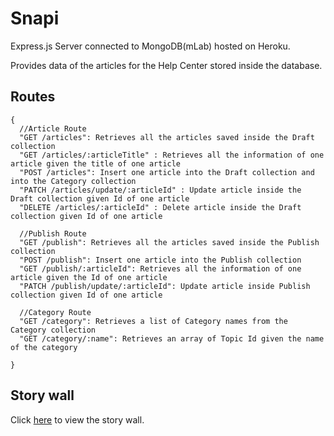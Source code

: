 # Snapi

Express.js Server connected to MongoDB(mLab) hosted on Heroku.

Provides data of the articles for the Help Center stored inside the database.

## Routes

```
{
  //Article Route
  "GET /articles": Retrieves all the articles saved inside the Draft collection
  "GET /articles/:articleTitle" : Retrieves all the information of one article given the title of one article
  "POST /articles": Insert one article into the Draft collection and into the Category collection
  "PATCH /articles/update/:articleId" : Update article inside the Draft collection given Id of one article
  "DELETE /articles/:articleId" : Delete article inside the Draft collection given Id of one article

  //Publish Route
  "GET /publish": Retrieves all the articles saved inside the Publish collection
  "POST /publish": Insert one article into the Publish collection
  "GET /publish/:articleId": Retrieves all the information of one article given the Id of one article
  "PATCH /publish/update/:articleId": Update article inside Publish collection given Id of one article

  //Category Route
  "GET /category": Retrieves a list of Category names from the Category collection
  "GET /category/:name": Retrieves an array of Topic Id given the name of the category

}
```

## Story wall

Click [here](https://github.com/orgs/snaphunters/projects/1) to view the story wall.